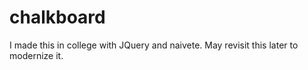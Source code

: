 # chalkboard

I made this in college with JQuery and naivete. May revisit this later to modernize it.
